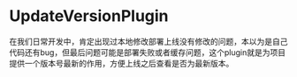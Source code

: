 # UpdateVersionPlugin
在我们日常开发中，肯定出现过本地修改部署上线没有修改的问题，本以为是自己代码还有bug，但最后问题可能是部署失败或者缓存问题，这个plugin就是为项目提供一个版本号最新的作用，方便上线之后查看是否为最新版本。
